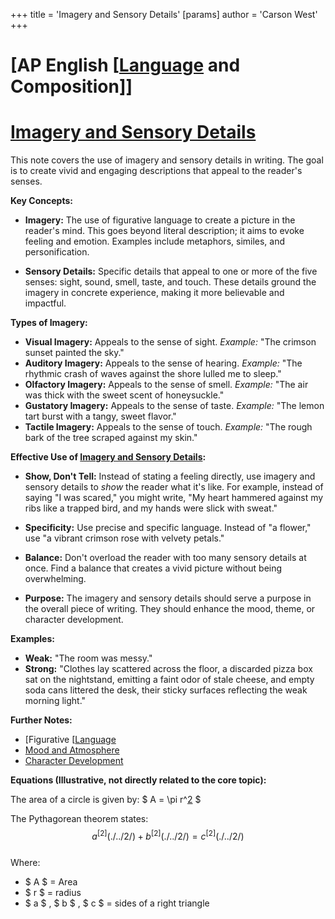 +++
 title = 'Imagery and Sensory Details'
[params]
	author = 'Carson West'
+++
# [AP English [[Language](./../ap-english-[[language/) and Composition]]
# [Imagery and Sensory Details](./../imagery-and-sensory-details/)

This note covers the use of imagery and sensory details in writing.  The goal is to create vivid and engaging descriptions that appeal to the reader's senses.

**Key Concepts:**

* **Imagery:**  The use of figurative language to create a picture in the reader's mind. This goes beyond literal description; it aims to evoke feeling and emotion.  Examples include metaphors, similes, and personification.

* **Sensory Details:**  Specific details that appeal to one or more of the five senses: sight, sound, smell, taste, and touch.  These details ground the imagery in concrete experience, making it more believable and impactful.


**Types of Imagery:**

* **Visual Imagery:**  Appeals to the sense of sight.  *Example:* "The crimson sunset painted the sky."
* **Auditory Imagery:** Appeals to the sense of hearing. *Example:* "The rhythmic crash of waves against the shore lulled me to sleep."
* **Olfactory Imagery:** Appeals to the sense of smell. *Example:* "The air was thick with the sweet scent of honeysuckle."
* **Gustatory Imagery:** Appeals to the sense of taste. *Example:* "The lemon tart burst with a tangy, sweet flavor."
* **Tactile Imagery:** Appeals to the sense of touch. *Example:* "The rough bark of the tree scraped against my skin."


**Effective Use of [Imagery and Sensory Details](./../imagery-and-sensory-details/):**

* **Show, Don't Tell:** Instead of stating a feeling directly, use imagery and sensory details to *show* the reader what it's like.  For example, instead of saying "I was scared," you might write, "My heart hammered against my ribs like a trapped bird, and my hands were slick with sweat."

* **Specificity:** Use precise and specific language. Instead of "a flower," use "a vibrant crimson rose with velvety petals."

* **Balance:**  Don't overload the reader with too many sensory details at once. Find a balance that creates a vivid picture without being overwhelming.

* **Purpose:** The imagery and sensory details should serve a purpose in the overall piece of writing. They should enhance the mood, theme, or character development.


**Examples:**

* **Weak:**  "The room was messy."
* **Strong:** "Clothes lay scattered across the floor, a discarded pizza box sat on the nightstand, emitting a faint odor of stale cheese, and empty soda cans littered the desk, their sticky surfaces reflecting the weak morning light."


**Further Notes:**

* [Figurative [[Language](./../figurative-[[language/)
* [Mood and Atmosphere](./../mood-and-atmosphere/)
* [Character Development](./../character-development/)


**Equations (Illustrative, not directly related to the core topic):**

The area of a circle is given by:   $ A = \pi r^[2](./../2/) $ 

The Pythagorean theorem states:   $$ a^[2](./../2/) + b^[2](./../2/) = c^[2](./../2/) $$  
Where:

*  $ A $  = Area
*  $ r $  = radius
*  $ a $ ,  $ b $ ,  $ c $  = sides of a right triangle


